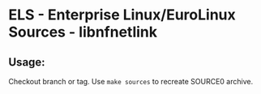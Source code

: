 # ELS - Enterprise Linux/EuroLinux Sources - libnfnetlink
 
## Usage:
  Checkout branch or tag. Use `make sources` to recreate  SOURCE0 archive.
